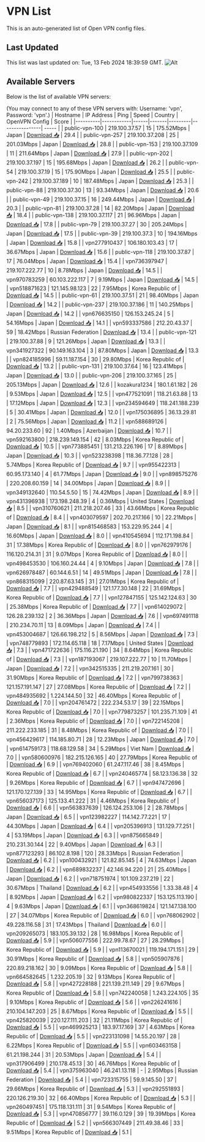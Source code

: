 # VPN List

This is an auto-generated list of Open VPN config files.

## Last Updated

This list was last updated on: Tue, 13 Feb 2024 18:39:59 GMT.
![Alt](https://repobeats.axiom.co/api/embed/186b98318ef1479477931607c1ad7d823f12451f.svg "Repobeats analytics image")

## Available Servers

Below is the list of available VPN servers:

(You may connect to any of these VPN servers with: Username: 'vpn', Password: 'vpn'.)
| Hostname | IP Address | Ping | Speed | Country | OpenVPN Config | Score |
|----------|------------|------|-------|---------|----------------| ----- |
| public-vpn-100 | 219.100.37.57 | 15 | 175.52Mbps | Japan | [Download 📥](./configs/server_0_JP.ovpn) | 29.4 |
| public-vpn-257 | 219.100.37.208 | 25 | 201.03Mbps | Japan | [Download 📥](./configs/server_1_JP.ovpn) | 28.8 |
| public-vpn-153 | 219.100.37.109 | 11 | 211.64Mbps | Japan | [Download 📥](./configs/server_2_JP.ovpn) | 27.9 |
| public-vpn-202 | 219.100.37.197 | 15 | 195.68Mbps | Japan | [Download 📥](./configs/server_3_JP.ovpn) | 26.2 |
| public-vpn-54 | 219.100.37.19 | 15 | 175.90Mbps | Japan | [Download 📥](./configs/server_4_JP.ovpn) | 25.5 |
| public-vpn-242 | 219.100.37.189 | 10 | 187.48Mbps | Japan | [Download 📥](./configs/server_5_JP.ovpn) | 25.3 |
| public-vpn-88 | 219.100.37.30 | 13 | 93.34Mbps | Japan | [Download 📥](./configs/server_6_JP.ovpn) | 20.6 |
| public-vpn-49 | 219.100.37.15 | 16 | 249.44Mbps | Japan | [Download 📥](./configs/server_7_JP.ovpn) | 20.3 |
| public-vpn-81 | 219.100.37.28 | 14 | 82.20Mbps | Japan | [Download 📥](./configs/server_8_JP.ovpn) | 18.4 |
| public-vpn-138 | 219.100.37.117 | 21 | 96.96Mbps | Japan | [Download 📥](./configs/server_9_JP.ovpn) | 17.8 |
| public-vpn-79 | 219.100.37.27 | 30 | 205.24Mbps | Japan | [Download 📥](./configs/server_10_JP.ovpn) | 17.5 |
| public-vpn-39 | 219.100.37.3 | 10 | 194.16Mbps | Japan | [Download 📥](./configs/server_11_JP.ovpn) | 15.8 |
| vpn277910437 | 106.180.103.43 | 17 | 36.67Mbps | Japan | [Download 📥](./configs/server_12_JP.ovpn) | 15.6 |
| public-vpn-118 | 219.100.37.87 | 17 | 76.04Mbps | Japan | [Download 📥](./configs/server_13_JP.ovpn) | 15.4 |
| vpn736397947 | 219.107.222.77 | 10 | 8.78Mbps | Japan | [Download 📥](./configs/server_14_JP.ovpn) | 14.5 |
| vpn970783259 | 60.103.222.117 | 7 | 9.19Mbps | Japan | [Download 📥](./configs/server_15_JP.ovpn) | 14.5 |
| vpn518871623 | 121.145.98.123 | 22 | 7.95Mbps | Korea Republic of | [Download 📥](./configs/server_16_KR.ovpn) | 14.5 |
| public-vpn-61 | 219.100.37.51 | 21 | 98.40Mbps | Japan | [Download 📥](./configs/server_17_JP.ovpn) | 14.2 |
| public-vpn-237 | 219.100.37.186 | 11 | 140.25Mbps | Japan | [Download 📥](./configs/server_18_JP.ovpn) | 14.2 |
| vpn676635150 | 126.153.245.24 | 5 | 54.16Mbps | Japan | [Download 📥](./configs/server_19_JP.ovpn) | 14.1 |
| vpn593337586 | 212.20.43.37 | 59 | 18.42Mbps | Russian Federation | [Download 📥](./configs/server_20_RU.ovpn) | 13.4 |
| public-vpn-121 | 219.100.37.88 | 9 | 121.26Mbps | Japan | [Download 📥](./configs/server_21_JP.ovpn) | 13.3 |
| vpn341927322 | 90.149.163.104 | 3 | 87.80Mbps | Japan | [Download 📥](./configs/server_22_JP.ovpn) | 13.3 |
| vpn824185996 | 59.11.187.154 | 30 | 29.80Mbps | Korea Republic of | [Download 📥](./configs/server_23_KR.ovpn) | 13.2 |
| public-vpn-131 | 219.100.37.64 | 16 | 123.41Mbps | Japan | [Download 📥](./configs/server_24_JP.ovpn) | 13.0 |
| public-vpn-206 | 219.100.37.165 | 25 | 205.13Mbps | Japan | [Download 📥](./configs/server_25_JP.ovpn) | 12.6 |
| kozakura1234 | 180.1.61.182 | 26 | 9.53Mbps | Japan | [Download 📥](./configs/server_26_JP.ovpn) | 12.5 |
| vpn477521091 | 118.21.63.88 | 13 | 17.12Mbps | Japan | [Download 📥](./configs/server_27_JP.ovpn) | 12.3 |
| vpn234594649 | 118.241.188.239 | 5 | 30.41Mbps | Japan | [Download 📥](./configs/server_28_JP.ovpn) | 12.0 |
| vpn175036895 | 36.13.29.81 | 2 | 75.56Mbps | Japan | [Download 📥](./configs/server_29_JP.ovpn) | 11.2 |
| vpn588689126 | 94.20.233.60 | 92 | 1.40Mbps | Azerbaijan | [Download 📥](./configs/server_30_AZ.ovpn) | 10.7 |
| vpn592163800 | 218.239.149.154 | 42 | 8.03Mbps | Korea Republic of | [Download 📥](./configs/server_31_KR.ovpn) | 10.5 |
| vpn773885451 | 131.213.226.196 | 17 | 8.89Mbps | Japan | [Download 📥](./configs/server_32_JP.ovpn) | 10.3 |
| vpn523238398 | 118.36.77.128 | 28 | 5.74Mbps | Korea Republic of | [Download 📥](./configs/server_33_KR.ovpn) | 9.7 |
| vpn955422313 | 60.95.173.140 | 4 | 61.77Mbps | Japan | [Download 📥](./configs/server_34_JP.ovpn) | 9.0 |
| vpn898575276 | 220.208.60.159 | 14 | 34.00Mbps | Japan | [Download 📥](./configs/server_35_JP.ovpn) | 8.9 |
| vpn349132640 | 110.54.5.50 | 15 | 74.42Mbps | Japan | [Download 📥](./configs/server_36_JP.ovpn) | 8.9 |
| vpn431396938 | 173.198.248.39 | 4 | 0.36Mbps | United States | [Download 📥](./configs/server_37_US.ovpn) | 8.5 |
| vpn310760621 | 211.218.207.46 | 33 | 43.66Mbps | Korea Republic of | [Download 📥](./configs/server_38_KR.ovpn) | 8.4 |
| vpn403079597 | 202.70.217.166 | 10 | 22.21Mbps | Japan | [Download 📥](./configs/server_39_JP.ovpn) | 8.1 |
| vpn815468583 | 153.229.95.244 | 4 | 16.60Mbps | Japan | [Download 📥](./configs/server_40_JP.ovpn) | 8.0 |
| vpn410545694 | 112.171.198.84 | 31 | 17.38Mbps | Korea Republic of | [Download 📥](./configs/server_41_KR.ovpn) | 8.0 |
| vpn762979176 | 116.120.214.31 | 31 | 9.07Mbps | Korea Republic of | [Download 📥](./configs/server_42_KR.ovpn) | 8.0 |
| vpn498453530 | 106.160.24.44 | 4 | 9.10Mbps | Japan | [Download 📥](./configs/server_43_JP.ovpn) | 7.8 |
| vpn626978487 | 60.144.6.51 | 14 | 49.51Mbps | Japan | [Download 📥](./configs/server_44_JP.ovpn) | 7.8 |
| vpn868315099 | 220.87.63.145 | 31 | 27.01Mbps | Korea Republic of | [Download 📥](./configs/server_45_KR.ovpn) | 7.7 |
| vpn429488549 | 121.177.30.148 | 22 | 31.69Mbps | Korea Republic of | [Download 📥](./configs/server_46_KR.ovpn) | 7.7 |
| vpn127847155 | 125.142.124.63 | 30 | 25.38Mbps | Korea Republic of | [Download 📥](./configs/server_47_KR.ovpn) | 7.7 |
| vpn614029072 | 126.28.239.132 | 2 | 36.36Mbps | Japan | [Download 📥](./configs/server_48_JP.ovpn) | 7.6 |
| vpn697491118 | 210.234.70.11 | 13 | 8.09Mbps | Japan | [Download 📥](./configs/server_49_JP.ovpn) | 7.4 |
| vpn453004687 | 126.66.198.212 | 5 | 8.56Mbps | Japan | [Download 📥](./configs/server_50_JP.ovpn) | 7.3 |
| vpn748779893 | 172.114.65.118 | 18 | 7.17Mbps | United States | [Download 📥](./configs/server_51_US.ovpn) | 7.3 |
| vpn471722636 | 175.116.21.190 | 34 | 8.64Mbps | Korea Republic of | [Download 📥](./configs/server_52_KR.ovpn) | 7.3 |
| vpn187193067 | 219.107.222.77 | 10 | 11.70Mbps | Japan | [Download 📥](./configs/server_53_JP.ovpn) | 7.2 |
| vpn342515335 | 211.219.207.161 | 30 | 31.90Mbps | Korea Republic of | [Download 📥](./configs/server_54_KR.ovpn) | 7.2 |
| vpn799738363 | 121.157.191.147 | 27 | 27.08Mbps | Korea Republic of | [Download 📥](./configs/server_55_KR.ovpn) | 7.2 |
| vpn484935692 | 1.224.144.50 | 32 | 46.40Mbps | Korea Republic of | [Download 📥](./configs/server_56_KR.ovpn) | 7.0 |
| vpn204761472 | 222.234.53.17 | 39 | 22.15Mbps | Korea Republic of | [Download 📥](./configs/server_57_KR.ovpn) | 7.0 |
| vpn779873257 | 101.235.71.109 | 41 | 2.36Mbps | Korea Republic of | [Download 📥](./configs/server_58_KR.ovpn) | 7.0 |
| vpn722145208 | 211.222.233.185 | 31 | 8.48Mbps | Korea Republic of | [Download 📥](./configs/server_59_KR.ovpn) | 7.0 |
| vpn456429617 | 114.185.80.71 | 28 | 12.23Mbps | Japan | [Download 📥](./configs/server_60_JP.ovpn) | 7.0 |
| vpn614759173 | 118.68.129.58 | 34 | 5.29Mbps | Viet Nam | [Download 📥](./configs/server_61_VN.ovpn) | 7.0 |
| vpn580600976 | 182.215.126.165 | 40 | 27.79Mbps | Korea Republic of | [Download 📥](./configs/server_62_KR.ovpn) | 6.9 |
| vpn769402060 | 61.247.117.46 | 38 | 8.45Mbps | Korea Republic of | [Download 📥](./configs/server_63_KR.ovpn) | 6.7 |
| vpn240465774 | 58.123.136.38 | 32 | 9.26Mbps | Korea Republic of | [Download 📥](./configs/server_64_KR.ovpn) | 6.7 |
| vpn947472696 | 121.170.127.139 | 33 | 14.95Mbps | Korea Republic of | [Download 📥](./configs/server_65_KR.ovpn) | 6.7 |
| vpn656037173 | 125.133.41.222 | 31 | 4.46Mbps | Korea Republic of | [Download 📥](./configs/server_66_KR.ovpn) | 6.6 |
| vpn563837639 | 126.124.253.106 | 2 | 28.78Mbps | Japan | [Download 📥](./configs/server_67_JP.ovpn) | 6.5 |
| vpn123982227 | 114.142.77.221 | 17 | 44.30Mbps | Japan | [Download 📥](./configs/server_68_JP.ovpn) | 6.4 |
| vpn205396913 | 131.129.77.251 | 4 | 53.19Mbps | Japan | [Download 📥](./configs/server_69_JP.ovpn) | 6.3 |
| vpn875665849 | 210.231.30.144 | 22 | 9.40Mbps | Japan | [Download 📥](./configs/server_70_JP.ovpn) | 6.3 |
| vpn877123293 | 86.102.8.198 | 120 | 28.33Mbps | Russian Federation | [Download 📥](./configs/server_71_RU.ovpn) | 6.2 |
| vpn100432921 | 121.82.85.145 | 4 | 74.63Mbps | Japan | [Download 📥](./configs/server_72_JP.ovpn) | 6.2 |
| vpn689832237 | 42.146.94.220 | 21 | 25.40Mbps | Japan | [Download 📥](./configs/server_73_JP.ovpn) | 6.2 |
| vpn718751974 | 101.109.237.219 | 22 | 30.67Mbps | Thailand | [Download 📥](./configs/server_74_TH.ovpn) | 6.2 |
| vpn454933556 | 1.33.38.48 | 4 | 8.92Mbps | Japan | [Download 📥](./configs/server_75_JP.ovpn) | 6.2 |
| vpn980822337 | 153.125.113.190 | 4 | 9.63Mbps | Japan | [Download 📥](./configs/server_76_JP.ovpn) | 6.1 |
| vpn368619824 | 121.147.138.100 | 27 | 34.07Mbps | Korea Republic of | [Download 📥](./configs/server_77_KR.ovpn) | 6.0 |
| vpn768062902 | 49.228.116.58 | 31 | 17.43Mbps | Thailand | [Download 📥](./configs/server_78_TH.ovpn) | 6.0 |
| vpn209265073 | 183.105.39.132 | 28 | 16.98Mbps | Korea Republic of | [Download 📥](./configs/server_79_KR.ovpn) | 5.9 |
| vpn506077556 | 222.99.78.67 | 27 | 28.29Mbps | Korea Republic of | [Download 📥](./configs/server_80_KR.ovpn) | 5.9 |
| vpn113670021 | 119.194.171.151 | 29 | 30.91Mbps | Korea Republic of | [Download 📥](./configs/server_81_KR.ovpn) | 5.8 |
| vpn505907876 | 220.89.218.162 | 30 | 9.09Mbps | Korea Republic of | [Download 📥](./configs/server_82_KR.ovpn) | 5.8 |
| vpn664582645 | 1.232.205.19 | 32 | 9.13Mbps | Korea Republic of | [Download 📥](./configs/server_83_KR.ovpn) | 5.8 |
| vpn427228188 | 221.139.211.149 | 29 | 9.67Mbps | Korea Republic of | [Download 📥](./configs/server_84_KR.ovpn) | 5.8 |
| vpn742240058 | 1.243.224.105 | 35 | 9.10Mbps | Korea Republic of | [Download 📥](./configs/server_85_KR.ovpn) | 5.6 |
| vpn226241616 | 210.104.147.203 | 25 | 8.67Mbps | Korea Republic of | [Download 📥](./configs/server_86_KR.ovpn) | 5.5 |
| vpn425820039 | 220.127.111.203 | 32 | 21.11Mbps | Korea Republic of | [Download 📥](./configs/server_87_KR.ovpn) | 5.5 |
| vpn469925213 | 183.97.17.169 | 37 | 4.63Mbps | Korea Republic of | [Download 📥](./configs/server_88_KR.ovpn) | 5.5 |
| vpn223131098 | 14.55.20.197 | 28 | 6.22Mbps | Korea Republic of | [Download 📥](./configs/server_89_KR.ovpn) | 5.5 |
| vpn603463158 | 61.21.198.244 | 31 | 20.53Mbps | Japan | [Download 📥](./configs/server_90_JP.ovpn) | 5.4 |
| vpn317906499 | 210.178.45.13 | 30 | 46.76Mbps | Korea Republic of | [Download 📥](./configs/server_91_KR.ovpn) | 5.4 |
| vpn375963040 | 46.241.13.118 | - | 2.95Mbps | Russian Federation | [Download 📥](./configs/server_92_RU.ovpn) | 5.4 |
| vpn723315755 | 59.9.145.50 | 37 | 29.66Mbps | Korea Republic of | [Download 📥](./configs/server_93_KR.ovpn) | 5.3 |
| vpn292551893 | 220.126.219.30 | 32 | 66.40Mbps | Korea Republic of | [Download 📥](./configs/server_94_KR.ovpn) | 5.3 |
| vpn260497451 | 175.118.131.111 | 31 | 9.54Mbps | Korea Republic of | [Download 📥](./configs/server_95_KR.ovpn) | 5.3 |
| vpn470856777 | 39.116.0.129 | 39 | 19.39Mbps | Korea Republic of | [Download 📥](./configs/server_96_KR.ovpn) | 5.2 |
| vpn566307449 | 211.49.38.46 | 33 | 9.51Mbps | Korea Republic of | [Download 📥](./configs/server_97_KR.ovpn) | 5.1 |
